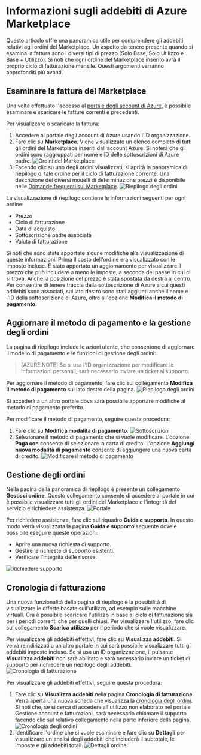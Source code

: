 <properties
	pageTitle="Informazioni sugli addebiti di Azure Marketplace | Microsoft Azure"
	description="Descrive gli addebiti relativi agli ordini del Marketplace."
	services="billing"
	documentationCenter=""
	authors="jiangchen79"
	manager="felixwu"
	editor=""
	tags="billing"
	/>

<tags
	ms.service="billing"
	ms.workload="na"
	ms.tgt_pltfrm="na"
	ms.devlang="na"
	ms.topic="article"
	ms.date="03/07/2016"
	ms.author="cjiang"/>

# Informazioni sugli addebiti di Azure Marketplace
Questo articolo offre una panoramica utile per comprendere gli addebiti relativi agli ordini del Marketplace. Un aspetto da tenere presente quando si esamina la fattura sono i diversi tipi di prezzo (Solo Base, Solo Utilizzo e Base + Utilizzo). Si noti che ogni ordine del Marketplace inserito avrà il proprio ciclo di fatturazione mensile. Questi argomenti verranno approfonditi più avanti.

## Esaminare la fattura del Marketplace
Una volta effettuato l'accesso al [portale degli account di Azure](https://account.windowsazure.com/subscriptions/), è possibile esaminare e scaricare le fatture correnti e precedenti.

Per visualizzare o scaricare la fattura:

1. Accedere al portale degli account di Azure usando l'ID organizzazione.
2. Fare clic su **Marketplace**. Viene visualizzato un elenco completo di tutti gli ordini del Marketplace inseriti dall'account Azure. Si noterà che gli ordini sono raggruppati per nome e ID delle sottoscrizioni di Azure padre. ![Ordini del Marketplace](./media/billing-understand-your-azure-marketplace-charges/marketplace-orders.png)
3. Facendo clic su uno degli ordini visualizzati, si aprirà la panoramica di riepilogo di tale ordine per il ciclo di fatturazione corrente. Una descrizione dei diversi modelli di determinazione prezzi è disponibile nelle [Domande frequenti sul Marketplace](https://azure.microsoft.com/marketplace/faq/). ![Riepilogo degli ordini](./media/billing-understand-your-azure-marketplace-charges/order-summary.png)

La visualizzazione di riepilogo contiene le informazioni seguenti per ogni ordine:
- Prezzo
- Ciclo di fatturazione
- Data di acquisto
- Sottoscrizione padre associata
- Valuta di fatturazione

Si noti che sono state apportate alcune modifiche alla visualizzazione di queste informazioni. Prima il costo dell'ordine era visualizzato con le imposte incluse. È stato apportato un aggiornamento per visualizzare il prezzo che può includere o meno le imposte, a seconda del paese in cui ci si trova. Anche la posizione del prezzo è stata spostata da destra al centro. Per consentire di tenere traccia della sottoscrizione di Azure a cui questi addebiti sono associati, sul lato destro sono stati aggiunti anche il nome e l'ID della sottoscrizione di Azure, oltre all'opzione **Modifica il metodo di pagamento**.

## Aggiornare il metodo di pagamento e la gestione degli ordini
La pagina di riepilogo include le azioni utente, che consentono di aggiornare il modello di pagamento e le funzioni di gestione degli ordini:

> [AZURE.NOTE] Se si usa l'ID organizzazione per modificare le informazioni personali, sarà necessario inviare un ticket al supporto.

Per aggiornare il metodo di pagamento, fare clic sul collegamento **Modifica il metodo di pagamento** sul lato destro della pagina. ![Riepilogo degli ordini](./media/billing-understand-your-azure-marketplace-charges/order-summary.png)

Si accederà a un altro portale dove sarà possibile apportare modifiche al metodo di pagamento preferito.

Per modificare il metodo di pagamento, seguire questa procedura:

1. Fare clic su **Modifica modalità di pagamento**. ![Sottoscrizioni](./media/billing-understand-your-azure-marketplace-charges/subscriptions.jpg)
2. Selezionare il metodo di pagamento che si vuole modificare. L'opzione **Paga con** consente di selezionare la carta di credito. L'opzione **Aggiungi nuova modalità di pagamento** consente di aggiungere una nuova carta di credito. ![Modificare il metodo di pagamento](./media/billing-understand-your-azure-marketplace-charges/change-payment-method.jpg)

## Gestione degli ordini
Nella pagina della panoramica di riepilogo è presente un collegamento **Gestisci ordine**. Questo collegamento consente di accedere al portale in cui è possibile visualizzare tutti gli ordini del Marketplace e l'integrità del servizio e richiedere assistenza. ![Portale](./media/billing-understand-your-azure-marketplace-charges/portal.jpg)

Per richiedere assistenza, fare clic sul riquadro **Guida e supporto**. In questo modo verrà visualizzata la pagina **Guida e supporto** seguente dove è possibile eseguire queste operazioni:
- Aprire una nuova richiesta di supporto.
- Gestire le richieste di supporto esistenti.
- Verificare l'integrità delle risorse.

![Richiedere supporto](./media/billing-understand-your-azure-marketplace-charges/request-support.jpg)

## Cronologia di fatturazione
Una nuova funzionalità della pagina di riepilogo è la possibilità di visualizzare le offerte basate sull'utilizzo, ad esempio sulle macchine virtuali. Ora è possibile scaricare l'utilizzo in base al ciclo di fatturazione sia per i periodi correnti che per quelli chiusi. Per visualizzare l'utilizzo, fare clic sul collegamento **Scarica utilizzo** per il periodo che si vuole visualizzare.

Per visualizzare gli addebiti effettivi, fare clic su **Visualizza addebiti**. Si verrà reindirizzati a un altro portale in cui sarà possibile visualizzare tutti gli addebiti imposte incluse. Se si usa un ID organizzazione, il pulsante **Visualizza addebiti** non sarà abilitato e sarà necessario inviare un ticket di supporto per richiedere un riepilogo degli addebiti. ![Cronologia di fatturazione](./media/billing-understand-your-azure-marketplace-charges/billing-history.png)

Per visualizzare gli addebiti effettivi, seguire questa procedura:

1. Fare clic su **Visualizza addebiti** nella pagina **Cronologia di fatturazione**. Verrà aperta una nuova scheda che visualizza la [cronologia degli ordini](https://account.microsoft.com/billing/orders#/). Si noti che, se si cerca di accedere all'utilizzo non elaborato nel portale Gestione account e fatturazioni, sarà necessario chiamare il supporto facendo clic sul relativo collegamento nella parte inferiore della pagina. ![Cronologia degli ordini](./media/billing-understand-your-azure-marketplace-charges/order-history.jpg)
2. Identificare l'ordine che si vuole esaminare e fare clic su **Dettagli** per visualizzare un'analisi degli addebiti che includerà il subtotale, le imposte e gli addebiti totali. ![Dettagli ordine](./media/billing-understand-your-azure-marketplace-charges/order-details.jpg)

<!---HONumber=AcomDC_0309_2016-->